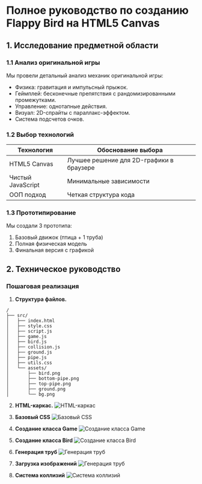 # Полное руководство по созданию Flappy Bird на HTML5 Canvas

## 1. Исследование предметной области

### 1.1 Анализ оригинальной игры
Мы провели детальный анализ механик оригинальной игры:
   - Физика: гравитация и импульсный прыжок.
   - Геймплей: бесконечные препятствия с рандомизированными промежутками.
   - Управление: однотапные действия.
   - Визуал: 2D-спрайты с параллакс-эффектом.
   - Система подсчетов очков.

### 1.2 Выбор технологий
| Технология | Обоснование выбора |
|------------|--------------------|
| HTML5 Canvas | Лучшее решение для 2D-графики в браузере |
| Чистый JavaScript | Минимальные зависимости |
| ООП подход | Четкая структура кода |


### 1.3 Прототипирование
Мы создали 3 прототипа:
1. Базовый движок (птица + 1 труба)
2. Полная физическая модель
3. Финальная версия с графикой

## 2. Техническое руководство

### Пошаговая реализация

1. **Структура файлов.**
```plaintext
/
├── src/
│   ├── index.html
│   ├── style.css
│   ├── script.js
│   ├── game.js
│   ├── bird.js
│   ├── collision.js
│   ├── ground.js
│   ├── pipe.js
│   ├── utils.css
│   └── assets/
│       ├── bird.png
│       ├── bottom-pipe.png
│       ├── top-pipe.png
│       ├── ground.png
│       └── bg.png
```
2. **HTML-каркас.**
![HTML-каркас](./img/html.png)

3. **Базовый CSS**
![Базовый CSS](./img/css.png)

4. **Создание класса Game**
![Создание класса Game](./img/game.png)

5. **Создание класса Bird**
![Создание класса Bird](./img/bird.png)

6. **Генерация труб**
![Генерация труб](./img/pipe.png)

7. **Загрузка изображений**
![Генерация труб](./img/load-img.png)

8. **Система коллизий**
![Система коллизий](./img/collision.png)

